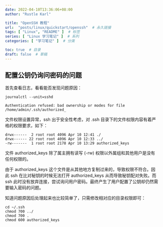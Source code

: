 ```yaml
---
date: 2022-04-10T13:36:06+08:00
author: "Rustle Karl"

title: "OpenSSH 教程"
url:  "posts/linux/quickstart/openssh"  # 永久链接
tags: [ "Linux", "README" ]  # 标签
series: [ "Linux 学习笔记" ]  # 系列
categories: [ "学习笔记" ]  # 分类

toc: true  # 目录
draft: false  # 草稿
---
```


## 配置公钥仍询问密码的问题

首先查看日志，看看能否发现问题原因：

```shell
journalctl --unit=sshd
```

```
Authentication refused: bad ownership or modes for file /home/admin/.ssh/authorized_
```

文件权限设置异常，ssh 出于安全性考虑，对 .ssh 目录下的文件权限内容有着严格的权限要求，如下：

```shell
drwx------  2 root root 4096 Apr 10 12:41 ./
drwx------ 22 root root 4096 Apr 10 12:33 ../
-rw-------  1 root root 2178 Apr 10 13:29 authorized_keys
```

文件 authorized_keys 除了属主拥有读写 (-rw) 权限以外属组和其他用户是没有任何权限的。

由于 authorized_keys 这个文件是从其他地方复制过来的，导致权限不符合。因此 ssh 在比对秘钥的时候无法打开 authorized_keys 从而导致秘钥配对失败。而 ssh 此时没有放弃连接，尝试询问用户密码。最终产生了用户配置了公钥却仍然需要输入密码的问题。

知道问题原因后处理起来也比较简单了，只需修改相对应的目录权限即可：

```shell
cd ~/.ssh
chmod 700 ../
chmod 700 .
chmod 600 authorized_keys
```

```shell

```

